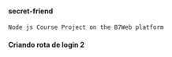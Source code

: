#### secret-friend

``````
Node js Course Project on the B7Web platform
``````
#### Criando rota de login 2
